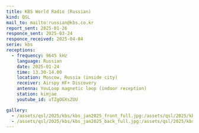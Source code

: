 ```yaml
---
title: KBS World Radio (Russian)
kind: QSL
mail_to: mailto:russian@kbs.co.kr
report_sent: 2025-01-26
responce_sent: 2025-03-24
responce_received: 2025-04-04
serie: kbs
receptions:
  - frequency: 9645 kHz
    language: Russian
    date: 2025-01-24
    time: 13.30-14.00
    location: Moscow, Russia (inside city)
    receiver: Airspy HF+ Discovery
    antenna: YouLoop magnetic loop (indoor reception)
    station: kimjae
    youtube_id: uTZgOGXsZUU

gallery:
  - /assets/qsl/2025/kbs/kbs_jan2025_front_full.jpg:/assets/qsl/2025/kbs/kbs_jan2025_front_small.jpg
  - /assets/qsl/2025/kbs/kbs_jan2025_back_full.jpg:/assets/qsl/2025/kbs/kbs_jan2025_back_small.jpg
---
```


